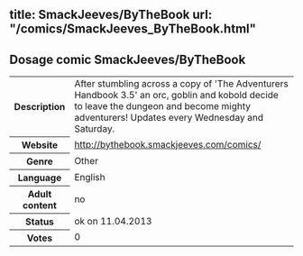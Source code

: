 title: SmackJeeves/ByTheBook
url: "/comics/SmackJeeves_ByTheBook.html"
---
Dosage comic SmackJeeves/ByTheBook
-----------------------------------------

<table class="comicinfo">
<tr>
<th>Description</th><td>After stumbling across a copy of 'The Adventurers Handbook 3.5' an orc, goblin and kobold decide to leave the dungeon and become mighty adventurers! Updates every Wednesday and Saturday.</td>
</tr>
<tr>
<th>Website</th><td><a href="http://bythebook.smackjeeves.com/comics/">http://bythebook.smackjeeves.com/comics/</a></td>
</tr>
<tr>
<th>Genre</th><td>Other</td>
</tr>
<tr>
<th>Language</th><td>English</td>
</tr>
<tr>
<th>Adult content</th><td>no</td>
</tr>
<tr>
<th>Status</th><td>ok on 11.04.2013</td>
</tr>
<tr>
<th>Votes</th><td>0</div></td>
</tr>
</table>
